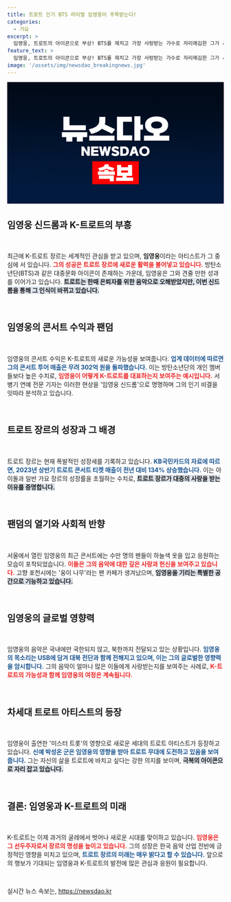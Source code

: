 ```yaml
---
title: 트로트 인기 BTS 라이벌 임영웅이 주목받는다!
categories:
  - 가요
excerpt: >
  임영웅, 트로트의 아이콘으로 부상! BTS를 제치고 가장 사랑받는 가수로 자리매김한 그가 서울에서 열린 콘서트에서 수만 팬을 환호케 했다. 트로트의 새로운 시대를 이끄는 임영웅 신드롬, 함께 확인해보세요!
feature_text: >
  임영웅, 트로트의 아이콘으로 부상! BTS를 제치고 가장 사랑받는 가수로 자리매김한 그가 서울에서 열린 콘서트에서 수만 팬을 환호케 했다. 트로트의 새로운 시대를 이끄는 임영웅 신드롬, 함께 확인해보세요!
image: '/assets/img/newsdao_breakingnews.jpg'
---
```


<p><img src="/assets/img/newsdao_breakingnews.jpg" alt="implanttips 속보" /></p>

<h2 data-ke-size="size26">임영웅 신드롬과 K-트로트의 부흥</h2>

<p data-ke-size="size16">&nbsp;</p>

<p>최근에 K-트로트 장르는 세계적인 관심을 받고 있으며, <strong>임영웅</strong>이라는 아티스트가 그 중심에 서 있습니다. <b><span style="color: #ee2323;">그의 성공은 트로트 장르에 새로운 활력을 불어넣고 있습니다.</span></b> 방탄소년단(BTS)과 같은 대중문화 아이콘이 존재하는 가운데, 임영웅은 그와 견줄 만한 성과를 이어가고 있습니다. <b><span style="background-color: #21538527;">트로트는 한때 은퇴자를 위한 음악으로 오해받았지만, 이번 신드롬을 통해 그 인식이 바뀌고 있습니다.</span></b> </p>

<p data-ke-size="size16">&nbsp;</p>

<h2 data-ke-size="size26">임영웅의 콘서트 수익과 팬덤</h2>

<p data-ke-size="size16">&nbsp;</p>

<p>임영웅의 콘서트 수익은 K-트로트의 새로운 가능성을 보여줍니다. <b><span style="color: #1a5490;">업계 데이터에 따르면 그의 콘서트 투어 매출은 무려 302억 원을 돌파했습니다.</span></b> 이는 방탄소년단의 개인 멤버들보다 높은 수치로, <b><span style="color: #ee2323;">임영웅이 어떻게 K-트로트를 대표하는지 보여주는 예시입니다.</span></b> 서병기 연예 전문 기자는 이러한 현상을 '임영웅 신드롬'으로 명명하며 그의 인기 비결을 잇따라 분석하고 있습니다. </p>

<p data-ke-size="size16">&nbsp;</p>

<h2 data-ke-size="size26">트로트 장르의 성장과 그 배경</h2>

<p data-ke-size="size16">&nbsp;</p>

<p>트로트 장르는 현재 폭발적인 성장세를 기록하고 있습니다. <b><span style="color: #1a5490;">KB국민카드의 자료에 따르면, 2023년 상반기 트로트 콘서트 티켓 매출이 전년 대비 134% 상승했습니다.</span></b> 이는 아이돌과 일반 가요 장르의 성장률을 초월하는 수치로, <b><span style="background-color: #21538527;">트로트 장르가 대중의 사랑을 받는 이유를 증명합니다.</span></b> </p>

<p data-ke-size="size16">&nbsp;</p>

<h2 data-ke-size="size26">팬덤의 열기와 사회적 반향</h2>

<p data-ke-size="size16">&nbsp;</p>

<p>서울에서 열린 임영웅의 최근 콘서트에는 수만 명의 팬들이 하늘색 옷을 입고 응원하는 모습이 포착되었습니다. <b><span style="color: #ee2323;">이들은 그의 음악에 대한 깊은 사랑과 헌신을 보여주고 있습니다.</span></b> 고향 포천시에는 '웅이 나무'라는 팬 카페가 생겨났으며, <b><span style="background-color: #21538527;">임영웅을 기리는 특별한 공간으로 기능하고 있습니다.</span></b> </p>

<p data-ke-size="size16">&nbsp;</p>

<h2 data-ke-size="size26">임영웅의 글로벌 영향력</h2>

<p data-ke-size="size16">&nbsp;</p>

<p>임영웅의 음악은 국내에만 국한되지 않고, 북한까지 전달되고 있는 상황입니다. <b><span style="color: #1a5490;">임영웅의 목소리는 USB에 담겨 대북 전단과 함께 전해지고 있으며, 이는 그의 글로벌한 영향력을 암시합니다.</span></b> 그의 음악이 얼마나 많은 이들에게 사랑받는지를 보여주는 사례로, <b><span style="color: #ee2323;">K-트로트의 가능성과 함께 임영웅의 여정은 계속됩니다.</span></b> </p>

<p data-ke-size="size16">&nbsp;</p>

<h2 data-ke-size="size26">차세대 트로트 아티스트의 등장</h2>

<p data-ke-size="size16">&nbsp;</p>

<p>임영웅이 출연한 '미스터 트롯'의 영향으로 새로운 세대의 트로트 아티스트가 등장하고 있습니다. <b><span style="color: #1a5490;">신예 박성온 군은 임영웅의 영향을 받아 트로트 무대에 도전하고 있음을 보여줍니다.</span></b> 그는 자신의 삶을 트로트에 바치고 싶다는 강한 의지를 보이며, <b><span style="background-color: #21538527;">극복의 아이콘으로 자리 잡고 있습니다.</span></b> </p>

<p data-ke-size="size16">&nbsp;</p>

<h2 data-ke-size="size26">결론: 임영웅과 K-트로트의 미래</h2>

<p data-ke-size="size16">&nbsp;</p>

<p>K-트로트는 이제 과거의 굴레에서 벗어나 새로운 시대를 맞이하고 있습니다. <b><span style="color: #ee2323;">임영웅은 그 선두주자로서 장르의 명성을 높이고 있습니다.</span></b> 그의 성장은 한국 음악 산업 전반에 긍정적인 영향을 미치고 있으며, <b><span style="color: #1a5490;">트로트 장르의 미래는 매우 밝다고 할 수 있습니다.</span></b> 앞으로의 행보가 기대되는 임영웅과 K-트로트의 발전에 많은 관심과 응원이 필요합니다. </p>

<p data-ke-size="size16">&nbsp;</p>
실시간 뉴스 속보는, <a href="https://newsdao.kr" rel="dofollow">https://newsdao.kr</a>


